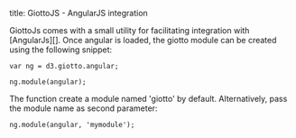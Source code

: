 title: GiottoJS - AngularJS integration


GiottoJs comes with a small utility for facilitating integration with [AngularJs][].
Once angular is loaded, the giotto module can be created using the following snippet:

    var ng = d3.giotto.angular;

    ng.module(angular);

The function create a module named 'giotto' by default. Alternatively, pass the
module name as second parameter:

    ng.module(angular, 'mymodule');

